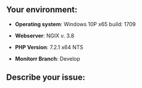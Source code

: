 ## Your environment:

- **Operating system**: Windows 10P x65 build: 1709

- **Webserver**:       NGIX v. 3.8

- **PHP Version**:      7.2.1 x64 NTS

- **Monitorr Branch**:   Develop

## Describe your issue:
